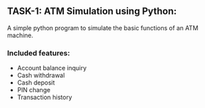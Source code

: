## TASK-1: ATM Simulation using Python:
A simple python program to simulate the basic functions of an ATM machine.
### Included features:
* Account balance inquiry
* Cash withdrawal
* Cash deposit
* PIN change
* Transaction history

